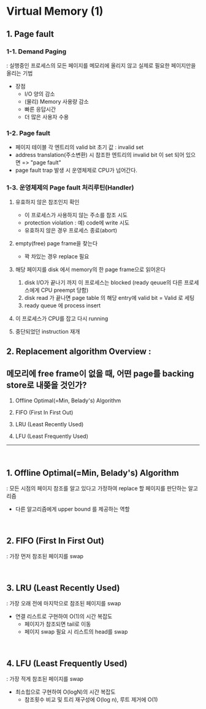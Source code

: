 # Virtual Memory (1)

## 1. Page fault

### 1-1. Demand Paging
: 실행중인 프로세스의 모든 페이지를 메모리에 올리지 않고 실제로 필요한 페이지만을 올리는 기법
* 장점
    * I/O 양의 감소
    * (물리) Memory 사용량 감소
    * 빠른 응답시간
    * 더 많은 사용자 수용

### 1-2. Page fault
* 페이지 테이블 각 엔트리의 valid bit 초기 값 : invalid set
* address translation(주소변환) 시 참조한 엔트리의 invalid bit 이 set 되어 있으면 => "page fault" 
* page fault trap 발생 시 운영체제로 CPU가 넘어간다.

### 1-3. 운영체제의 Page fault 처리루틴(Handler)

1. 유효하지 않은 참조인지 확인
    * 이 프로세스가 사용하지 않는 주소를 참조 시도
    * protection violation : 예) code에 write 시도
    * 유효하지 않은 경우 프로세스 종료(abort)


2. empty(free) page frame을 찾는다
    * 꽉 차있는 경우 replace 필요


3. 해당 페이지를 disk 에서 memory의 한 page frame으로 읽어온다
    1. disk I/O가 끝나기 까지 이 프로세스는 blocked (ready qeuue의 다른 프로세스에게 CPU preempt 당함)
    2. disk read 가 끝나면 page table 의 해당 entry에 valid bit = Valid 로 세팅
    3. ready queue 에 process insert


4. 이 프로세스가 CPU를 잡고 다시 running

5. 중단되었던 instruction 재개

## 2. Replacement algorithm Overview : 

## 메모리에 free frame이 없을 때, 어떤 page를 backing store로 내쫒을 것인가?

1. Offline Optimal(=Min, Belady's) Algorithm

2. FIFO (First In First Out)

3. LRU (Least Recently Used)

4. LFU (Least Frequently Used)

--- 

<br/>

## 1. Offline Optimal(=Min, Belady's) Algorithm
: 모든 시점의 페이지 참조를 알고 있다고 가정하여 replace 할 페이지를 판단하는 알고리즘

* 다른 알고리즘에게 upper bound 를 제공하는 역할


<br>

## 2. FIFO (First In First Out)
: 가장 먼저 참조된 페이지를 swap


<br>

## 3. LRU (Least Recently Used)
: 가장 오래 전에 마지막으로 참조된 페이지를 swap

* 연결 리스트로 구현하여 O(1)의 시간 복잡도
    * 페이지가 참조되면 tail로 이동
    * 페이지 swap 필요 시 리스트의 head를 swap 


<br>

## 4. LFU (Least Frequently Used)
: 가장 적게 참조된 페이지를 swap

* 최소힙으로 구현하여 O(logN)의 시간 복잡도
    * 참조횟수 비교 및 트리 재구성에 O(log n), 루트 제거에 O(1) 

